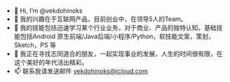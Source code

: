 - 👋 Hi, I’m @vekdohinoks
- 👀 我的兴趣在于互联网产品，目前创业中，在领导5人的Team。 
- 🌱 我的技能包括迅速学习某个行业业务，对于商业、产品的独特认知。基础技能包括Android 原生前端/Java后端/小程序/Python，软技能文案，策划，Sketch，PS 等
- 💞️ 我正在寻找志同道合的朋友，一起实现事业的发展，人生的时间很有限，在这个美好的年代活出精彩。
- 📫 联系我请发送邮件 vekdohinoks@icloud.com


